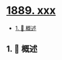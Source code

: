 # [1889. xxx](https://github.com/Tdahuyou/TNotes.leetcode/tree/main/notes/1889.%20xxx)

<!-- region:toc -->

- [1. 📝 概述](#1--概述)

<!-- endregion:toc -->

## 1. 📝 概述
